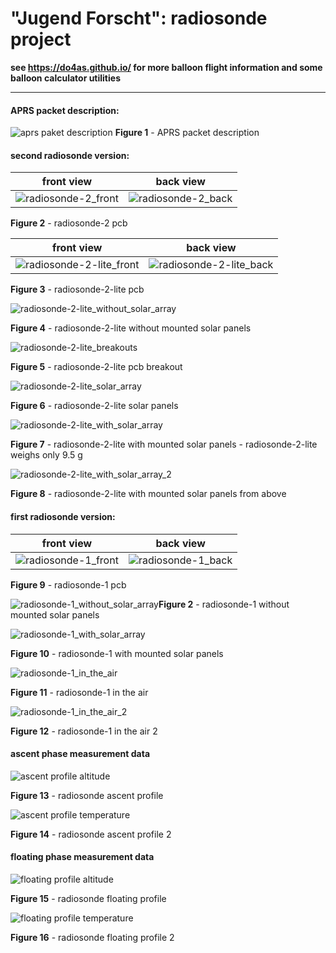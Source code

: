 # "Jugend Forscht": radiosonde project

**see https://do4as.github.io/ for more balloon flight information and some balloon calculator utilities**

---


#### APRS packet description:

![aprs paket description](aprs_paket_description.png)
 **Figure 1** - APRS packet description

#### second  radiosonde version:

| front view                                                   | back view                                                    |
| ------------------------------------------------------------ | ------------------------------------------------------------ |
| ![radiosonde-2_front](hardware/radiosonde-2/radiosonde-2_front.png) | ![radiosonde-2_back](hardware/radiosonde-2/radiosonde-2_back.png) |

 **Figure 2** - radiosonde-2 pcb

| front view                                                   | back view                                                    |
| ------------------------------------------------------------ | ------------------------------------------------------------ |
| ![radiosonde-2-lite_front](hardware/radiosonde-2/radiosonde-2-lite_front.png) | ![radiosonde-2-lite_back](hardware/radiosonde-2/radiosonde-2-lite_back.png) |

 **Figure 3** - radiosonde-2-lite pcb

![radiosonde-2-lite_without_solar_array](radiosonde-2-lite_without_solar_array.JPG)

 **Figure 4** - radiosonde-2-lite without mounted solar panels

![radiosonde-2-lite_breakouts](radiosonde-2-lite_breakouts.JPG)

**Figure 5** - radiosonde-2-lite pcb breakout

![radiosonde-2-lite_solar_array](radiosonde-2-lite_solar_array.JPG)

**Figure 6** - radiosonde-2-lite solar panels

![radiosonde-2-lite_with_solar_array](radiosonde-2-lite_with_solar_array.JPG)

**Figure 7** - radiosonde-2-lite with mounted solar panels - radiosonde-2-lite weighs only 9.5 g

![radiosonde-2-lite_with_solar_array_2](radiosonde-2-lite_with_solar_array_2.JPG)

**Figure 8** - radiosonde-2-lite with mounted solar panels from above

#### first radiosonde version:

| front view                                                   | back view                                                    |
| ------------------------------------------------------------ | ------------------------------------------------------------ |
| ![radiosonde-1_front](hardware/radiosonde-1/radiosonde-1_front.png) | ![radiosonde-1_back](hardware/radiosonde-1/radiosonde-1_back.png) |

 **Figure 9** - radiosonde-1 pcb

![radiosonde-1_without_solar_array](radiosonde-1_without_solar_array.JPG)**Figure 2** - radiosonde-1 without mounted solar panels

![radiosonde-1_with_solar_array](radiosonde-1_with_solar_array.JPG)

**Figure 10** - radiosonde-1 with mounted solar panels

![radiosonde-1_in_the_air](radiosonde-1_in_the_air.jpg)

**Figure 11** - radiosonde-1 in the air

![radiosonde-1_in_the_air_2](radiosonde-1_in_the_air_2.JPG)

**Figure 12** - radiosonde-1 in the air 2

#### <a name="ascent_phase_measurement_data"></a>ascent phase measurement data

![ascent profile altitude](ascent_profile_altitude.svg)

**Figure 13** - radiosonde ascent profile

![ascent profile temperature](ascent_profile_temperature.svg)

**Figure 14** - radiosonde ascent profile 2

#### <a name="floating_phase_measurement_data"></a>floating phase measurement data

![floating profile altitude](floating_profile_altitude.svg)

**Figure 15** - radiosonde floating profile

![floating profile temperature](floating_profile_temperature.svg)

**Figure 16** - radiosonde floating profile 2